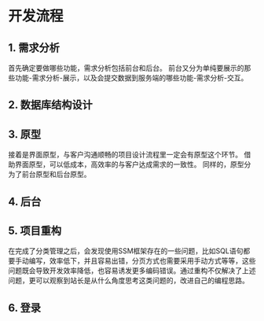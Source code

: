 # 开发流程
## 1. 需求分析
首先确定要做哪些功能，需求分析包括前台和后台。
前台又分为单纯要展示的那些功能-需求分析-展示，以及会提交数据到服务端的哪些功能-需求分析-交互。
## 2. 数据库结构设计

## 3. 原型
接着是界面原型，与客户沟通顺畅的项目设计流程里一定会有原型这个环节。 借助界面原型，可以低成本，高效率的与客户达成需求的一致性。 同样的，原型分为了前台原型和后台原型。

## 4. 后台

## 5. 项目重构
在完成了分类管理之后，会发现使用SSM框架存在的一些问题，比如SQL语句都要手动编写，效率低下，并且容易出错，分页方式也需要采用手动方式等等，这些问题既会导致开发效率降低，也容易诱发更多编码错误。通过重构不仅解决了上述问题，更可以观察到站长是从什么角度思考这类问题的，改进自己的编程思路。

## 6. 登录